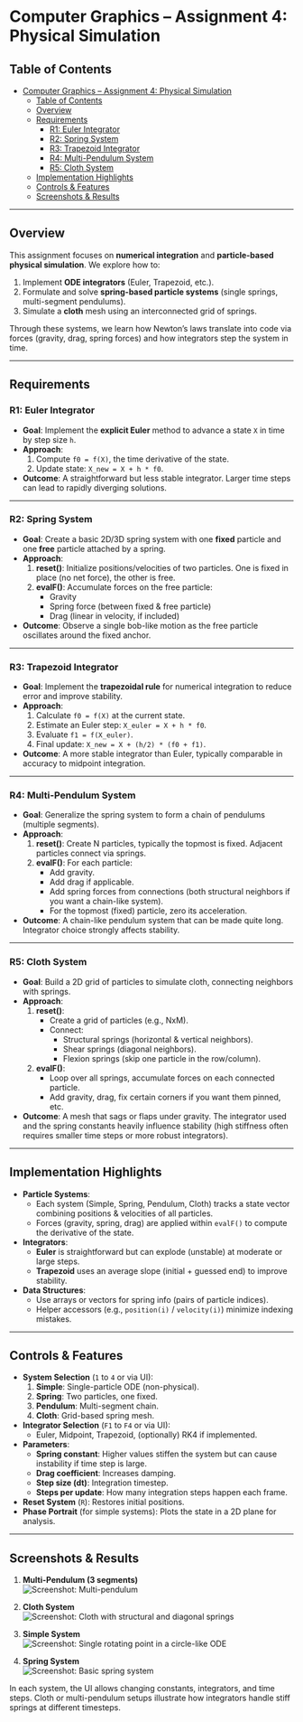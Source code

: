 # Computer Graphics – Assignment 4: Physical Simulation

## Table of Contents
- [Computer Graphics – Assignment 4: Physical Simulation](#computer-graphics--assignment-4-physical-simulation)
  - [Table of Contents](#table-of-contents)
  - [Overview](#overview)
  - [Requirements](#requirements)
    - [R1: Euler Integrator](#r1-euler-integrator)
    - [R2: Spring System](#r2-spring-system)
    - [R3: Trapezoid Integrator](#r3-trapezoid-integrator)
    - [R4: Multi-Pendulum System](#r4-multi-pendulum-system)
    - [R5: Cloth System](#r5-cloth-system)
  - [Implementation Highlights](#implementation-highlights)
  - [Controls \& Features](#controls--features)
  - [Screenshots \& Results](#screenshots--results)

---

## Overview
This assignment focuses on **numerical integration** and **particle-based physical simulation**. We explore how to:
1. Implement **ODE integrators** (Euler, Trapezoid, etc.).  
2. Formulate and solve **spring-based particle systems** (single springs, multi-segment pendulums).  
3. Simulate a **cloth** mesh using an interconnected grid of springs.

Through these systems, we learn how Newton’s laws translate into code via forces (gravity, drag, spring forces) and how integrators step the system in time.

---

## Requirements

### R1: Euler Integrator
- **Goal**: Implement the **explicit Euler** method to advance a state `X` in time by step size `h`.  
- **Approach**:  
  1. Compute `f0 = f(X)`, the time derivative of the state.  
  2. Update state: `X_new = X + h * f0`.  
- **Outcome**: A straightforward but less stable integrator. Larger time steps can lead to rapidly diverging solutions.

---

### R2: Spring System
- **Goal**: Create a basic 2D/3D spring system with one **fixed** particle and one **free** particle attached by a spring.  
- **Approach**:  
  1. **reset()**: Initialize positions/velocities of two particles. One is fixed in place (no net force), the other is free.  
  2. **evalF()**: Accumulate forces on the free particle:
     - Gravity  
     - Spring force (between fixed & free particle)  
     - Drag (linear in velocity, if included)  
- **Outcome**: Observe a single bob-like motion as the free particle oscillates around the fixed anchor.

---

### R3: Trapezoid Integrator
- **Goal**: Implement the **trapezoidal rule** for numerical integration to reduce error and improve stability.  
- **Approach**:
  1. Calculate `f0 = f(X)` at the current state.  
  2. Estimate an Euler step: `X_euler = X + h * f0`.  
  3. Evaluate `f1 = f(X_euler)`.  
  4. Final update: `X_new = X + (h/2) * (f0 + f1)`.  
- **Outcome**: A more stable integrator than Euler, typically comparable in accuracy to midpoint integration.

---

### R4: Multi-Pendulum System
- **Goal**: Generalize the spring system to form a chain of pendulums (multiple segments).  
- **Approach**:  
  1. **reset()**: Create N particles, typically the topmost is fixed. Adjacent particles connect via springs.  
  2. **evalF()**: For each particle:
     - Add gravity.  
     - Add drag if applicable.  
     - Add spring forces from connections (both structural neighbors if you want a chain-like system).  
     - For the topmost (fixed) particle, zero its acceleration.  
- **Outcome**: A chain-like pendulum system that can be made quite long. Integrator choice strongly affects stability.

---

### R5: Cloth System
- **Goal**: Build a 2D grid of particles to simulate cloth, connecting neighbors with springs.  
- **Approach**:  
  1. **reset()**:  
     - Create a grid of particles (e.g., NxM).  
     - Connect:
       - Structural springs (horizontal & vertical neighbors).  
       - Shear springs (diagonal neighbors).  
       - Flexion springs (skip one particle in the row/column).  
  2. **evalF()**:  
     - Loop over all springs, accumulate forces on each connected particle.  
     - Add gravity, drag, fix certain corners if you want them pinned, etc.  
- **Outcome**: A mesh that sags or flaps under gravity. The integrator used and the spring constants heavily influence stability (high stiffness often requires smaller time steps or more robust integrators).

---

## Implementation Highlights
- **Particle Systems**:  
  - Each system (Simple, Spring, Pendulum, Cloth) tracks a state vector combining positions & velocities of all particles.  
  - Forces (gravity, spring, drag) are applied within `evalF()` to compute the derivative of the state.
- **Integrators**:  
  - **Euler** is straightforward but can explode (unstable) at moderate or large steps.  
  - **Trapezoid** uses an average slope (initial + guessed end) to improve stability.  
- **Data Structures**:  
  - Use arrays or vectors for spring info (pairs of particle indices).  
  - Helper accessors (e.g., `position(i)` / `velocity(i)`) minimize indexing mistakes.

---

## Controls & Features
- **System Selection** (`1` to `4` or via UI):
  1. **Simple**: Single-particle ODE (non-physical).  
  2. **Spring**: Two particles, one fixed.  
  3. **Pendulum**: Multi-segment chain.  
  4. **Cloth**: Grid-based spring mesh.  
- **Integrator Selection** (`F1` to `F4` or via UI):
  - Euler, Midpoint, Trapezoid, (optionally) RK4 if implemented.  
- **Parameters**:
  - **Spring constant**: Higher values stiffen the system but can cause instability if time step is large.  
  - **Drag coefficient**: Increases damping.  
  - **Step size (dt)**: Integration timestep.  
  - **Steps per update**: How many integration steps happen each frame.  
- **Reset System** (`R`): Restores initial positions.  
- **Phase Portrait** (for simple systems): Plots the state in a 2D plane for analysis.  

---

## Screenshots & Results

1. **Multi-Pendulum (3 segments)**  
   ![Screenshot: Multi-pendulum](Screenshot%202025-03-23%20133150.jpg)

2. **Cloth System**  
   ![Screenshot: Cloth with structural and diagonal springs](Screenshot%202025-03-23%20133214.jpg)

3. **Simple System**  
   ![Screenshot: Single rotating point in a circle-like ODE](Screenshot%202025-03-23%20133223.jpg)

4. **Spring System**  
   ![Screenshot: Basic spring system](Screenshot%202025-03-23%20133235.jpg)

In each system, the UI allows changing constants, integrators, and time steps. Cloth or multi-pendulum setups illustrate how integrators handle stiff springs at different timesteps.
